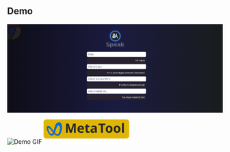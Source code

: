 ## Demo

[![Demo of Speech Recognition](./assets/speechai-demo.png)](#)
![Demo GIF](./assets/speechdemo.gif)
[![Open in MetaTool](./assets/meta.svg)](https://metatool.in/speechrecog.html)